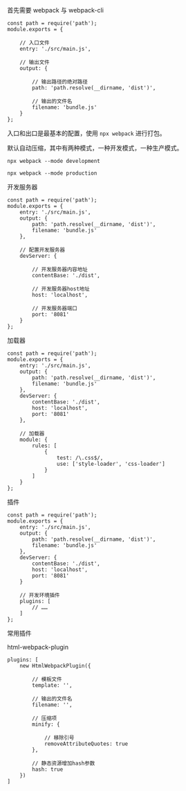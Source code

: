 
首先需要  webpack  与  webpack-cli

	const path = require('path');
	module.exports = {

		// 入口文件
		entry: './src/main.js',

		// 输出文件
		output: {

			// 输出路径的绝对路径
			path: 'path.resolve(__dirname, 'dist')',

			// 输出的文件名
			filename: 'bundle.js'
		}
	};


入口和出口是最基本的配置，使用 `npx webpack` 进行打包。

默认自动压缩，其中有两种模式，一种开发模式，一种生产模式。

	npx webpack --mode development

	npx webpack --mode production

开发服务器

	const path = require('path');
	module.exports = {
		entry: './src/main.js',
		output: {
			path: 'path.resolve(__dirname, 'dist')',
			filename: 'bundle.js'
		},

		// 配置开发服务器
		devServer: {

			// 开发服务器内容地址
			contentBase: './dist',

			// 开发服务器host地址
			host: 'localhost',

			// 开发服务器端口
			port: '8081'
		}
	};

加载器

	const path = require('path');
	module.exports = {
		entry: './src/main.js',
		output: {
			path: 'path.resolve(__dirname, 'dist')',
			filename: 'bundle.js'
		},
		devServer: {
			contentBase: './dist',
			host: 'localhost',
			port: '8081'
		},

		// 加载器
		module: {
			rules: [
				{
					test: /\.css$/,
					use: ['style-loader', 'css-loader']
				}
			]
		}
	};

插件

	const path = require('path');
	module.exports = {
		entry: './src/main.js',
		output: {
			path: 'path.resolve(__dirname, 'dist')',
			filename: 'bundle.js'
		},
		devServer: {
			contentBase: './dist',
			host: 'localhost',
			port: '8081'
		}

		// 开发环境插件
		plugins: [
			// ……
		]
	};

常用插件

html-webpack-plugin

	plugins: [
		new HtmlWebpackPlugin({

			// 模板文件
			template: '',
	
			// 输出的文件名
			filename: '',

			// 压缩项
			minify: {

				// 移除引号
				removeAttributeQuotes: true
			},
			
			// 静态资源增加hash参数
			hash: true
		})
	]